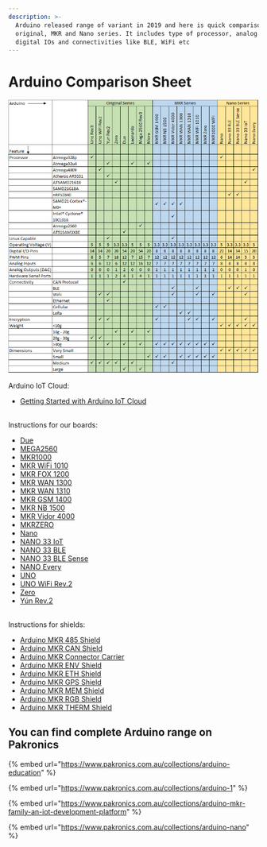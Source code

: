 ```yaml
---
description: >-
  Arduino released range of variant in 2019 and here is quick comparison of the
  original, MKR and Nano series. It includes type of processor, analog and
  digital IOs and connectivities like BLE, WiFi etc
---
```


# Arduino Comparison Sheet

![Arduino board comparison](../.gitbook/assets/VerticalComparison.png)



Arduino IoT Cloud:

* [Getting Started with Arduino IoT Cloud](https://www.arduino.cc/en/IoT/HomePage)

\
Instructions for our boards:

* [Due](https://www.arduino.cc/en/Guide/ArduinoDue)
* [MEGA2560](https://www.arduino.cc/en/Guide/ArduinoMega2560)
* [MKR1000](https://www.arduino.cc/en/Guide/MKR1000)
* [MKR WiFi 1010](https://www.arduino.cc/en/Guide/MKRWiFi1010)
* [MKR FOX 1200](https://www.arduino.cc/en/Guide/MKRFox1200)
* [MKR WAN 1300](https://www.arduino.cc/en/Guide/MKRWAN1300)
* [MKR WAN 1310](https://www.arduino.cc/en/Guide/MKRWAN1310)
* [MKR GSM 1400](https://www.arduino.cc/en/Guide/MKRGSM1400)
* [MKR NB 1500](https://www.arduino.cc/en/Guide/MKRNB1500)
* [MKR Vidor 4000](https://www.arduino.cc/en/Guide/MKRVidor4000)
* [MKRZERO](https://www.arduino.cc/en/Guide/ArduinoMKRZero)
* [Nano](https://www.arduino.cc/en/Guide/ArduinoNano)
* [NANO 33 IoT](https://www.arduino.cc/en/Guide/NANO33IoT)
* [NANO 33 BLE](https://www.arduino.cc/en/Guide/NANO33BLE)
* [NANO 33 BLE Sense](https://www.arduino.cc/en/Guide/NANO33BLESense)
* [NANO Every](https://www.arduino.cc/en/Guide/NANOEvery)
* [UNO](https://www.arduino.cc/en/Guide/ArduinoUno)
* [UNO WiFi Rev.2](https://www.arduino.cc/en/Guide/ArduinoUnoWiFiRev2)
* [Zero](https://www.arduino.cc/en/Guide/ArduinoZero)
* [Yún Rev.2](https://www.arduino.cc/en/Guide/ArduinoYunRev2)

\
Instructions for shields:

* [Arduino MKR 485 Shield](https://www.arduino.cc/en/Guide/MKR485Shield)
* [Arduino MKR CAN Shield](https://www.arduino.cc/en/Guide/MKRCANShield)
* [Arduino MKR Connector Carrier](https://www.arduino.cc/en/Guide/MKRConnectorCarrier)
* [Arduino MKR ENV Shield](https://www.arduino.cc/en/Guide/MKRENVShield)
* [Arduino MKR ETH Shield](https://www.arduino.cc/en/Guide/MKRETHShield)
* [Arduino MKR GPS Shield](https://www.arduino.cc/en/Guide/MKRGPSShield)
* [Arduino MKR MEM Shield](https://www.arduino.cc/en/Guide/MKRMEMShield)
* [Arduino MKR RGB Shield](https://www.arduino.cc/en/Guide/MKRRGBShield)
* [Arduino MKR THERM Shield](https://www.arduino.cc/en/Guide/MKRTHERMShield)

## You can find complete Arduino range on Pakronics

{% embed url="https://www.pakronics.com.au/collections/arduino-education" %}

{% embed url="https://www.pakronics.com.au/collections/arduino-1" %}

{% embed url="https://www.pakronics.com.au/collections/arduino-mkr-family-an-iot-development-platform" %}

{% embed url="https://www.pakronics.com.au/collections/arduino-nano" %}



